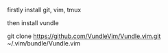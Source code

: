 firstly install git, vim, tmux

then install vundle 

git clone https://github.com/VundleVim/Vundle.vim.git ~/.vim/bundle/Vundle.vim

